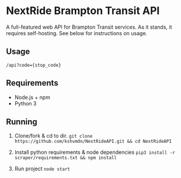 # NextRide Brampton Transit API
A full-featured web API for Brampton Transit services. As it stands, it requires self-hosting. See below for instructions on usage. 

## Usage

```
/api?code={stop_code}
```

## Requirements
- Node.js + npm
- Python 3

## Running

1. Clone/fork & cd to dir. `git clone https://github.com/kshvmdn/NextRideAPI.git && cd NextRideAPI`

2. Install python requirements & node dependencies `pip3 install -r scraper/requirements.txt && npm install`

3. Run project `node start`
